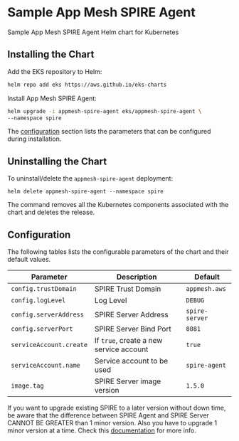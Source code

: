 # Sample App Mesh SPIRE Agent

Sample App Mesh SPIRE Agent Helm chart for Kubernetes

## Installing the Chart

Add the EKS repository to Helm:

```sh
helm repo add eks https://aws.github.io/eks-charts
```

Install App Mesh SPIRE Agent:

```sh
helm upgrade -i appmesh-spire-agent eks/appmesh-spire-agent \
--namespace spire
```

The [configuration](#configuration) section lists the parameters that can be configured during installation.

## Uninstalling the Chart

To uninstall/delete the `appmesh-spire-agent` deployment:

```console
helm delete appmesh-spire-agent --namespace spire
```

The command removes all the Kubernetes components associated with the chart and deletes the release.

## Configuration

The following tables lists the configurable parameters of the chart and their default values.

Parameter | Description | Default
--- | --- | ---
`config.trustDomain` | SPIRE Trust Domain | `appmesh.aws`
`config.logLevel` | Log Level | `DEBUG`
`config.serverAddress` | SPIRE Server Address | `spire-server`
`config.serverPort` | SPIRE Server Bind Port | `8081`
`serviceAccount.create` | If `true`, create a new service account | `true`
`serviceAccount.name` | Service account to be used | `spire-agent`
`image.tag` | SPIRE Server image version | `1.5.0`

If you want to upgrade existing SPIRE to a later version without down time, be aware that the difference between SPIRE Agent and SPIRE Server CANNOT BE GREATER than 1 minor version. Also you have to upgrade 1 minor version at a time. Check this [documentation](https://github.com/spiffe/spire/blob/main/doc/upgrading.md) for more info.